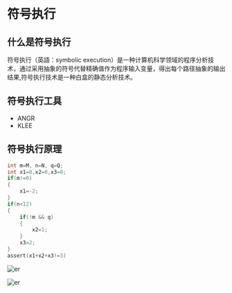 # 符号执行

## 什么是符号执行

符号执行（英語：symbolic execution）是一种计算机科学领域的程序分析技术，通过采用抽象的符号代替精确值作为程序输入变量，得出每个路径抽象的输出结果,符号执行技术是一种白盒的静态分析技术。

## 符号执行工具

* ANGR
* KLEE

<DocsAD/>

## 符号执行原理

```c
int m=M, n=N, q=Q; 
int x1=0,x2=0,x3=0;
if(m!=0)
{
    x1=-2;
}
if(n<12)
{
    if(!m && q)
    {
        x2=1;
    }
    x3=2;
}
assert(x1+x2+x3!=3)
```

![er](/imgs/rev/symbolic/1.png)

![er](/imgs/rev/symbolic/2.png)